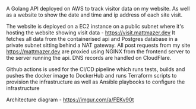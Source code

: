 A Golang API deployed on AWS to track visitor data on my website. As well as a website to show the date and time and ip address of each site visit.

The website is deployed on a EC2 instance on a public subnet where it's hosting the website showing visit data - https://visit.mattmazer.dev
It fetches all data from the containerised api and Postgres database in a private subnet sitting behind a NAT gateway. All post requests from my site https://mattmazer.dev are proxied using NGINX from the frontend server to the server running the api. DNS records are handled on CloudFlare.

Github actions is used for the CI/CD pipeline which runs tests, builds and pushes the docker image to DockerHub and runs Terraform scripts to provision the infrastructure as well as Ansible playbooks to configure the infrastructure

Architecture diagram - https://imgur.com/a/FEKv90t
